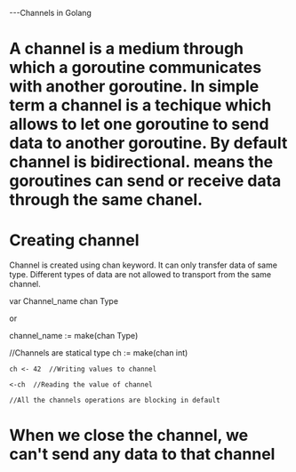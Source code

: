 ---Channels in Golang

# A channel is a medium through which a goroutine communicates with another goroutine. In simple term a channel is a techique which allows to let one goroutine to send data to another goroutine. By default channel is bidirectional. means the goroutines can send or receive data through the same chanel.

# Creating channel
Channel is created using chan keyword. It can only transfer data of same type. Different
types of data are not allowed to transport from the same channel.

var Channel_name chan Type

or 

channel_name := make(chan Type)

//Channels are statical type
	ch := make(chan int)

	ch <- 42  //Writing values to channel

	<-ch  //Reading the value of channel

	//All the channels operations are blocking in default

# When we close the channel, we can't send any data to that channel